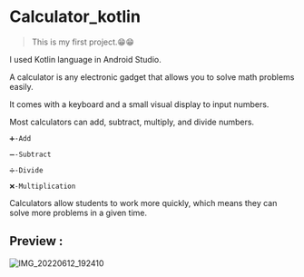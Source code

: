 # Calculator_kotlin

> This is my first project.😁😁

I used Kotlin language in Android Studio. 

A calculator is any electronic gadget that allows you to solve math problems easily. 

It comes with a keyboard and a small visual display to input numbers.

Most calculators can add, subtract, multiply, and divide numbers.

```
➕-Add

➖-Subtract

➗-Divide

❌-Multiplication
```

Calculators allow students to work more quickly, which means they can solve more problems in a given time.

## Preview :


![IMG_20220612_192410](https://user-images.githubusercontent.com/89247662/173236856-4a264d05-ef68-41c5-925e-8375b0b135fd.jpg)

